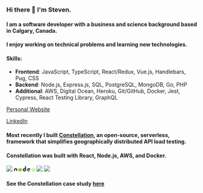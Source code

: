 ### Hi there 👋 I'm Steven.
#### I am a software developer with a business and science background based in Calgary, Canada.
#### I enjoy working on technical problems and learning new technologies.

#### Skills:
- **Frontend**: JavaScript, TypeScript, React/Redux, Vue.js, Handlebars, Pug, CSS
- **Backend**: Node.js, Express.js, SQL, PostgreSQL, MongoDB, Go, PHP
- **Additional**: AWS, Digital Ocean, Heroku, Git/GitHub, Docker, Jest, Cypress, React Testing Library, GraphQL

[Personal Website](https://www.stevenni.dev)

[LinkedIn](https://www.linkedin.com/in/stevenni/)

#### Most recently I built [Constellation](https://constellation-load-testing.github.io), an open-source, serverless, framework that simplifies geographically distributed API load testing. 
#### Constellation was built with React, Node.js, AWS, and Docker.
<div align="left">
  <img width="55" src="https://raw.githubusercontent.com/gilbarbara/logos/master/logos/react.svg"/>
  <img width="55" src="https://raw.githubusercontent.com/gilbarbara/logos/master/logos/nodejs.svg"/>
  <img width="55" src="https://user-images.githubusercontent.com/41551585/186274666-87b983ce-d758-47b2-b073-09123c9c8a8e.svg"/>
  <img width="55" src="https://user-images.githubusercontent.com/41551585/186274739-80fa4874-e46f-4eb0-b8ed-9db6dc0f9e6b.svg"/>
</div>

#### See the Constellation case study [here](https://constellation-load-testing.github.io/case-study.html) 
